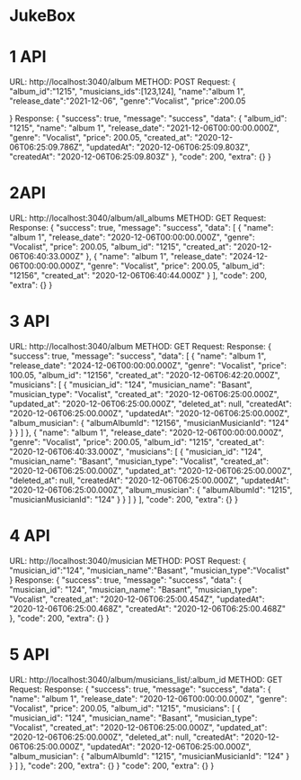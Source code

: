 # JukeBox

# 1 API

URL: http://localhost:3040/album
METHOD: POST
Request:
{
"album_id":"1215",
"musicians_ids":[123,124],
"name":"album 1",
"release_date":"2021-12-06",
"genre":"Vocalist",
"price":200.05

}
Response:
{
"success": true,
"message": "success",
"data": {
"album_id": "1215",
"name": "album 1",
"release_date": "2021-12-06T00:00:00.000Z",
"genre": "Vocalist",
"price": 200.05,
"created_at": "2020-12-06T06:25:09.786Z",
"updatedAt": "2020-12-06T06:25:09.803Z",
"createdAt": "2020-12-06T06:25:09.803Z"
},
"code": 200,
"extra": {}
}

# 2API

URL: http://localhost:3040/album/all_albums
METHOD: GET
Request:
Response:
{
"success": true,
"message": "success",
"data": [
{
"name": "album 1",
"release_date": "2020-12-06T00:00:00.000Z",
"genre": "Vocalist",
"price": 200.05,
"album_id": "1215",
"created_at": "2020-12-06T06:40:33.000Z"
},
{
"name": "album 1",
"release_date": "2024-12-06T00:00:00.000Z",
"genre": "Vocalist",
"price": 200.05,
"album_id": "12156",
"created_at": "2020-12-06T06:40:44.000Z"
}
],
"code": 200,
"extra": {}
}

# 3 API

URL: http://localhost:3040/album
METHOD: GET
Request:
Response:
{
"success": true,
"message": "success",
"data": [
{
"name": "album 1",
"release_date": "2024-12-06T00:00:00.000Z",
"genre": "Vocalist",
"price": 100.05,
"album_id": "12156",
"created_at": "2020-12-06T06:42:20.000Z",
"musicians": [
{
"musician_id": "124",
"musician_name": "Basant",
"musician_type": "Vocalist",
"created_at": "2020-12-06T06:25:00.000Z",
"updated_at": "2020-12-06T06:25:00.000Z",
"deleted_at": null,
"createdAt": "2020-12-06T06:25:00.000Z",
"updatedAt": "2020-12-06T06:25:00.000Z",
"album_musician": {
"albumAlbumId": "12156",
"musicianMusicianId": "124"
}
}
]
},
{
"name": "album 1",
"release_date": "2020-12-06T00:00:00.000Z",
"genre": "Vocalist",
"price": 200.05,
"album_id": "1215",
"created_at": "2020-12-06T06:40:33.000Z",
"musicians": [
{
"musician_id": "124",
"musician_name": "Basant",
"musician_type": "Vocalist",
"created_at": "2020-12-06T06:25:00.000Z",
"updated_at": "2020-12-06T06:25:00.000Z",
"deleted_at": null,
"createdAt": "2020-12-06T06:25:00.000Z",
"updatedAt": "2020-12-06T06:25:00.000Z",
"album_musician": {
"albumAlbumId": "1215",
"musicianMusicianId": "124"
}
}
]
}
],
"code": 200,
"extra": {}
}

# 4 API

URL: http://localhost:3040/musician
METHOD: POST
Request:
{
"musician_id":"124",
"musician_name":"Basant",
"musician_type":"Vocalist"
}
Response:
{
"success": true,
"message": "success",
"data": {
"musician_id": "124",
"musician_name": "Basant",
"musician_type": "Vocalist",
"created_at": "2020-12-06T06:25:00.454Z",
"updatedAt": "2020-12-06T06:25:00.468Z",
"createdAt": "2020-12-06T06:25:00.468Z"
},
"code": 200,
"extra": {}
}

# 5 API

URL: http://localhost:3040/album/musicians_list/:album_id
METHOD: GET
Request:
Response:
{
"success": true,
"message": "success",
"data": {
"name": "album 1",
"release_date": "2020-12-06T00:00:00.000Z",
"genre": "Vocalist",
"price": 200.05,
"album_id": "1215",
"musicians": [
{
"musician_id": "124",
"musician_name": "Basant",
"musician_type": "Vocalist",
"created_at": "2020-12-06T06:25:00.000Z",
"updated_at": "2020-12-06T06:25:00.000Z",
"deleted_at": null,
"createdAt": "2020-12-06T06:25:00.000Z",
"updatedAt": "2020-12-06T06:25:00.000Z",
"album_musician": {
"albumAlbumId": "1215",
"musicianMusicianId": "124"
}
}
]
},
"code": 200,
"extra": {}
}
"code": 200,
"extra": {}
}
